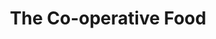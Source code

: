 ---
title: "The Co-operative Food"
url: /bristol/the-co-operative-food-princess-victoria-street/
shop: supermarket
---